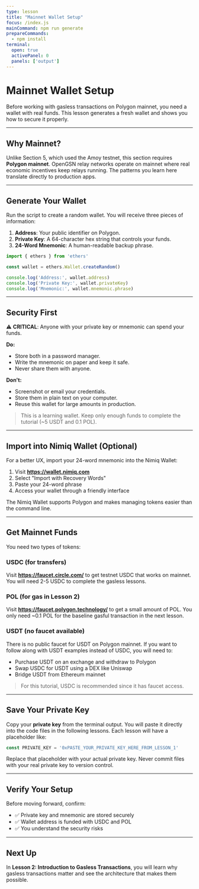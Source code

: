 ```yaml
---
type: lesson
title: "Mainnet Wallet Setup"
focus: /index.js
mainCommand: npm run generate
prepareCommands:
  - npm install
terminal:
  open: true
  activePanel: 0
  panels: ['output']
---
```


# Mainnet Wallet Setup

Before working with gasless transactions on Polygon mainnet, you need a wallet with real funds. This lesson generates a fresh wallet and shows you how to secure it properly.

---

## Why Mainnet?

Unlike Section 5, which used the Amoy testnet, this section requires **Polygon mainnet**. OpenGSN relay networks operate on mainnet where real economic incentives keep relays running. The patterns you learn here translate directly to production apps.

---

## Generate Your Wallet

Run the script to create a random wallet. You will receive three pieces of information:

1. **Address**: Your public identifier on Polygon.
2. **Private Key**: A 64-character hex string that controls your funds.
3. **24-Word Mnemonic**: A human-readable backup phrase.

```js
import { ethers } from 'ethers'

const wallet = ethers.Wallet.createRandom()

console.log('Address:', wallet.address)
console.log('Private Key:', wallet.privateKey)
console.log('Mnemonic:', wallet.mnemonic.phrase)
```

---

## Security First

⚠️ **CRITICAL**: Anyone with your private key or mnemonic can spend your funds.

**Do:**

- Store both in a password manager.
- Write the mnemonic on paper and keep it safe.
- Never share them with anyone.

**Don't:**

- Screenshot or email your credentials.
- Store them in plain text on your computer.
- Reuse this wallet for large amounts in production.

> This is a learning wallet. Keep only enough funds to complete the tutorial (~5 USDT and 0.1 POL).

---

## Import into Nimiq Wallet (Optional)

For a better UX, import your 24-word mnemonic into the Nimiq Wallet:

1. Visit **https://wallet.nimiq.com**
2. Select "Import with Recovery Words"
3. Paste your 24-word phrase
4. Access your wallet through a friendly interface

The Nimiq Wallet supports Polygon and makes managing tokens easier than the command line.

---

## Get Mainnet Funds

You need two types of tokens:

### USDC (for transfers)

Visit **https://faucet.circle.com/** to get testnet USDC that works on mainnet. You will need 2-5 USDC to complete the gasless lessons.

### POL (for gas in Lesson 2)

Visit **https://faucet.polygon.technology/** to get a small amount of POL. You only need ~0.1 POL for the baseline gasful transaction in the next lesson.

### USDT (no faucet available)

There is no public faucet for USDT on Polygon mainnet. If you want to follow along with USDT examples instead of USDC, you will need to:

- Purchase USDT on an exchange and withdraw to Polygon
- Swap USDC for USDT using a DEX like Uniswap
- Bridge USDT from Ethereum mainnet

> For this tutorial, USDC is recommended since it has faucet access.

---

## Save Your Private Key

Copy your **private key** from the terminal output. You will paste it directly into the code files in the following lessons. Each lesson will have a placeholder like:

```js
const PRIVATE_KEY = '0xPASTE_YOUR_PRIVATE_KEY_HERE_FROM_LESSON_1'
```

Replace that placeholder with your actual private key. Never commit files with your real private key to version control.

---

## Verify Your Setup

Before moving forward, confirm:

- ✅ Private key and mnemonic are stored securely
- ✅ Wallet address is funded with USDC and POL
- ✅ You understand the security risks

---

## Next Up

In **Lesson 2: Introduction to Gasless Transactions**, you will learn why gasless transactions matter and see the architecture that makes them possible.
